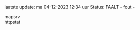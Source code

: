 laatste update: 
ma 04-12-2023 12:34   uur 
Status: FAALT - fout - 
<div class="service R">mapsrv</div><div class="service G">httpstat</div>